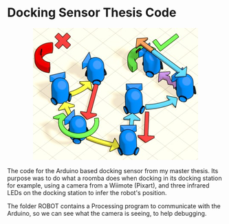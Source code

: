 # Docking Sensor Thesis Code

<p align="center">
  <img src="algorithm prev.jpg">
  </p>
  
The code for the Arduino based docking sensor from my master thesis.
Its purpose was to do what a roomba does when docking in its docking station for example, using a camera from a Wiimote (Pixart), and three infrared LEDs on the docking station to infer the robot's position.

The folder ROBOT contains a Processing program to communicate with the Arduino, so we can see what the camera is seeing, to help debugging.
